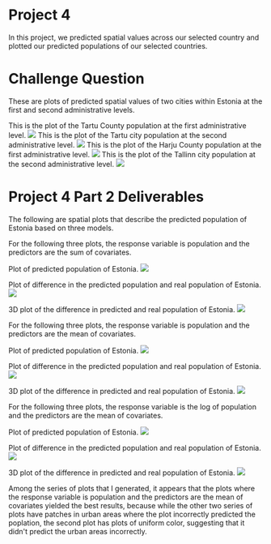 # Project 4
In this project, we predicted spatial values across our selected country and plotted our predicted populations of our selected countries. 

# Challenge Question
These are plots of predicted spatial values of two cities within Estonia at the first and second administrative levels. 

This is the plot of the Tartu County population at the first administrative level.
![](tartu_pop1.png)
This is the plot of the Tartu city population at the second administrative level.
![](tartu_pop2.png)
This is the plot of the Harju County population at the first administrative level.
![](harju_pop1.png)
This is the plot of the Tallinn city population at the second administrative level.
![](tallinn_pop2.png)

# Project 4 Part 2 Deliverables
The following are spatial plots that describe the predicted population of Estonia based on three models. 

For the following three plots, the response variable is population and the predictors are the sum of covariates.

Plot of predicted population of Estonia.
![](populationsums.png)

Plot of difference in the predicted population and real population of Estonia.
![](diffsums.png)

3D plot of the difference in predicted and real population of Estonia. 
![](diffsums3d.PNG)

For the following three plots, the response variable is population and the predictors are the mean of covariates.

Plot of predicted population of Estonia.
![](populationmeans.png)

Plot of difference in the predicted population and real population of Estonia.
![](diffmeans.png)

3D plot of the difference in predicted and real population of Estonia.
![](diffmeans3d.PNG)

For the following three plots, the response variable is the log of population and the predictors are the mean of covariates.

Plot of predicted population of Estonia.
![](populationlogpop.png)

Plot of difference in the predicted population and real population of Estonia.
![](difflogpop.png)

3D plot of the difference in predicted and real population of Estonia.
![](difflogpop3d.PNG)

Among the series of plots that I generated, it appears that the plots where the response variable is population and the predictors are the mean of covariates yielded the best results, because while the other two series of plots have patches in urban areas where the plot incorrectly predicted the poplation, the second plot has plots of uniform color, suggesting that it didn't predict the urban areas incorrectly. 
